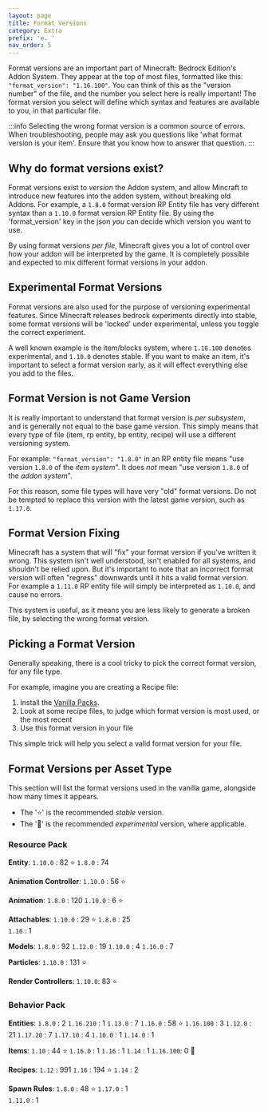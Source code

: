 ```yaml
---
layout: page
title: Format Versions
category: Extra
prefix: 'e. '
nav_order: 5
---
```


Format versions are an important part of Minecraft: Bedrock Edition's Addon System. They appear at the top of most files, formatted like this: `"format_version": "1.16.100"`. You can think of this as the "version number" of the file, and the number you select here is really important! The format version you select will define which syntax and features are available to you, in that particular file. 

:::info
Selecting the wrong format version is a common source of errors. When troubleshooting, people may ask you questions like 'what format version is your item'. Ensure that you know how to answer that question.
:::

## Why do format versions exist?

Format versions exist to *version* the Addon system, and allow Mincraft to introduce new features into the addon system, without breaking old Addons. For example, a `1.8.0` format version RP Entity file has very different syntax than a `1.10.0` format version RP Entity file. By using the 'format_version' key in the json *you* can decide which version you want to use.

By using format versions *per file*, Minecraft gives you a lot of control over how your addon will be interpreted by the game. It is completely possible and expected to mix different format versions in your addon.

## Experimental Format Versions

Format versions are also used for the purpose of versioning experimental features. Since Minecraft releases bedrock experiments directly into stable, some format versions will be 'locked' under experimental, unless you toggle the correct experiment.

A well known example is the item/blocks system, where `1.16.100` denotes experimental, and `1.10.0` denotes stable. If you want to make an item, it's important to select a format version early, as it will effect everything else you add to the files.

## Format Version is not Game Version

It is really important to understand that format version is *per subsystem*, and is generally not equal to the base game version. This simply means that every type of file (item, rp entity, bp entity, recipe) will use a different versioning system. 

For example: `"format_version": "1.8.0"` in an RP entity file means "use version `1.8.0` of the *item system*". It does *not* mean "use version `1.8.0` of the *addon system*". 

For this reason, some file types will have very "old" format versions. Do not be tempted to replace this version with the latest game version, such as `1.17.0`.

## Format Version Fixing

Minecraft has a system that will "fix" your format version if you've written it wrong. This system isn't well understood, isn't enabled for all systems, and shouldn't be relied upon. But it's important to note that an incorrect format version will often "regress" downwards until it hits a valid format version. For example a `1.11.0` RP entity file will simply be interpreted as `1.10.0`, and cause no errors.

This system is useful, as it means you are less likely to generate a broken file, by selecting the wrong format version.

## Picking a Format Version

Generally speaking, there is a cool tricky to pick the correct format version, for any file type. 

For example, imagine you are creating a Recipe file:

 1) Install the [Vanilla Packs](guide/download-packs).
 2) Look at some recipe files, to judge which format version is most used, or the most recent
 3) Use this format version in your file

This simple trick will help you select a valid format version for your file.

## Format Versions per Asset Type

This section will list the format versions used in the vanilla game, alongside how many times it appears. 

 - The '⭐' is the recommended *stable* version.
 - The '🚀' is the recommended *experimental* version, where applicable.

### Resource Pack

**Entity**: 
`1.10.0` : 82 ⭐
`1.8.0` : 74 

**Animation Controller**: 
`1.10.0` : 56 ⭐

**Animation**: 
`1.8.0` : 120
`1.10.0` : 6 ⭐

**Attachables**: 
`1.10.0` : 29 ⭐
`1.8.0` : 25     
`1.10` : 1       

**Models**: 
`1.8.0` : 92
`1.12.0` : 19
`1.10.0` : 4
`1.16.0` : 7

**Particles**:
`1.10.0` : 131 ⭐

**Render Controllers**:
`1.10.0`: 83 ⭐

### Behavior Pack

**Entities**:
`1.8.0` : 2
`1.16.210` : 1
`1.13.0` : 7
`1.16.0` : 58 ⭐
`1.16.100` : 3
`1.12.0` : 21
`1.17.20` : 7
`1.17.10` : 4
`1.10.0` : 1
`1.14.0` : 1

**Items**:
`1.10` : 44 ⭐
`1.16.0` : 1
`1.16` : 1
`1.14` : 1
`1.16.100`: 0 🚀

**Recipes**: 
`1.12` : 991
`1.16` : 194 ⭐
`1.14` : 2  

**Spawn Rules**: 
`1.8.0` : 48 ⭐
`1.17.0` : 1  
`1.11.0` : 1


